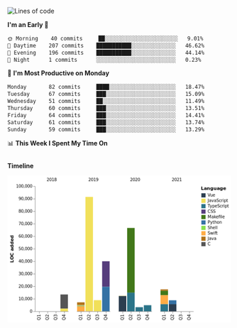 <!--START_SECTION:waka-->
![Lines of code](https://img.shields.io/badge/From%20Hello%20World%20I%27ve%20Written-274773%20lines%20of%20code-blue)

**I'm an Early 🐤** 

```text
🌞 Morning    40 commits     ██░░░░░░░░░░░░░░░░░░░░░░░   9.01% 
🌆 Daytime    207 commits    ███████████░░░░░░░░░░░░░░   46.62% 
🌃 Evening    196 commits    ███████████░░░░░░░░░░░░░░   44.14% 
🌙 Night      1 commits      ░░░░░░░░░░░░░░░░░░░░░░░░░   0.23%

```
📅 **I'm Most Productive on Monday** 

```text
Monday       82 commits     ████░░░░░░░░░░░░░░░░░░░░░   18.47% 
Tuesday      67 commits     ███░░░░░░░░░░░░░░░░░░░░░░   15.09% 
Wednesday    51 commits     ██░░░░░░░░░░░░░░░░░░░░░░░   11.49% 
Thursday     60 commits     ███░░░░░░░░░░░░░░░░░░░░░░   13.51% 
Friday       64 commits     ███░░░░░░░░░░░░░░░░░░░░░░   14.41% 
Saturday     61 commits     ███░░░░░░░░░░░░░░░░░░░░░░   13.74% 
Sunday       59 commits     ███░░░░░░░░░░░░░░░░░░░░░░   13.29%

```


📊 **This Week I Spent My Time On** 

```text
```

**Timeline**

![Chart not found](https://raw.githubusercontent.com/johann-lr/johann-lr/master/charts/bar_graph.png) 


<!--END_SECTION:waka-->
